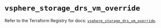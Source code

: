 # `vsphere_storage_drs_vm_override`

Refer to the Terraform Registry for docs: [`vsphere_storage_drs_vm_override`](https://registry.terraform.io/providers/vmware/vsphere/2.14.2/docs/resources/storage_drs_vm_override).
